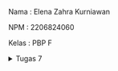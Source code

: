 Nama    : Elena Zahra Kurniawan

NPM     : 2206824060

Kelas   : PBP F

<details>
<summary>Tugas 7</summary>
<br>
   
**1. Apa perbedaan utama antara stateless dan stateful widget dalam konteks pengembangan aplikasi Flutter?**

Perbedaan utama antara _stateless_ dan _stateful widget_ terletak pada cara mereka mengelola dan merespons perubahan data dalam aplikasi. Data dari _stateless widget_ memiliki sifat _immutable_ atau tidak akan pernah berubah. Widget ini di-_build_ hanya dengan konfigurasi yang telah diinisiasi sejak awal. Jenis ini umumnya digunakan untuk menampilkan tampilan yang tidak berubah dan hanya bergantung pada input yang diberikan saat dibuat. Oleh karena sifatnya yang tidak perlu merespons perubahan data, maka _stateless widget_ menjadi lebih efisien dalam hal kinerjanya dibandingkan dengan _stateful widget_.

Berbeda dengan _stateless widget_, _stateful widget_ memiliki sifat _mutable_ sehingga datanya dapat berubah secara dinamis selama siklus hidup widget. _Stateful widget_ digunakan ketika kita perlu untuk mengelola dan merespons perubahan data. Jenis ini memiliki dua bagian utama, di antaranya ada widget itu sendiri dan objek state terkait. State akan mengelola status dan memungkinkan adanya perubahan status selama widget masih ada. Saat statusnya berubah, _stateful widget_+ akan membangun ulang tampilannya untuk mencerminkan perubahan tersebut.

**2. Sebutkan seluruh widget yang kamu gunakan untuk menyelesaikan tugas ini dan jelaskan fungsinya masing-masing.**

`MyApp`: sebagai widget utama yang mewakili aplikasi Geprek Lensu. Widget ini digunakan untuk mengatur tema dan berisi halaman utama yang ditampilkan saat aplikasi dimulai.

`MaterialApp`: Widget ini digunakan untuk mengatur berbagai atribut dan konfigurasi aplikasi, seperti judul dan tema. Widget ini juga digunakan untuk mengatur tema aplikasi dan menghubungkan ke halaman utama (`MyHomePage`).

`MyHomePage`: Widget ini merupakan widget yang mewakili halaman utama aplikasi Geprek Lensu. Widget ini memuat AppBar dan daftar item toko.

`Scaffold`: Widget ini merupakan widget yang menyediakan kerangka kerja untuk halaman dengan AppBar, body, dan lainnya. Widget ini mengatur AppBar dan tampilan utama aplikasi.

`AppBar`: Widget ini merupakan widget yang menampilkan bilah atas pada halaman. Widget ini berisi judul aplikasi dan mengatur latar belakangnya.

`Text`: Widget ini digunakan untuk menampilkan teks di dalam AppBar.

`SingleChildScrollView`: Widget ini merupakan widget yang memungkinkan kontennya discroll jika melebihi layar. Widget ini membungkus konten utama aplikasi.

`Padding`: Widget ini digunakan untuk memberikan jarak antara konten anak-anaknya.

`Column`: Widget ini merupakan widget yang menyusun anak-anaknya secara vertikal.

`GridView.count`: Widget ini merupakan widget yang digunakan untuk menampilkan daftar item dalam bentuk grid. Widget ini memiliki sejumlah konfigurasi, seperti jumlah kolom dan item.

`ShopCard`: Widget ini merupakan widget kustom yang digunakan untuk menampilkan setiap item toko dalam bentuk kartu. Widget ini menerima objek `ShopItem` sebagai argumen.

`Material`: Widget ini merupakan widget dasar yang digunakan untuk mengatur warna latar belakang kartu.

`InkWell`: Widget ini merupakan widget yang digunakan untuk memberikan respons saat ditekan ke area anak-anaknya. Widget ini digunakan untuk membuat item toko dapat diklik.

`Icon`: Widget ini digunakan untuk menampilkan ikon yang sesuai dengan setiap item toko.

`Text`: Widget ini digunakan untuk menampilkan teks yang sesuai dengan setiap item toko.

`SnackBar`: Widget ini merupakan widget yang digunakan untuk menampilkan pesan singkat di bagian bawah layar saat item toko diklik. Widget ini digunakan dalam metode `onTap` dari `InkWell`.

**3. Jelaskan bagaimana cara kamu mengimplementasikan checklist di atas secara step-by-step (bukan hanya sekadar mengikuti tutorial)**

- [x] Membuat sebuah program Flutter baru dengan tema inventory seperti tugas-tugas sebelumnya.

Sebelum membuat sebuah program flutter baru, saya melakukan instalasi flutter dan visual studio code terlebih dahulu. Saya juga menginstall ekstensi Dart dan Flutter pada visual studio code saya. Setelah itu, saya masuk ke direktori tempat saya ingin membuat program flutter baru. Pada direktori tersebut, saya membuka command prompt dan memasukkan perintah `flutter create geprek_lensu` dan `cd geprek_lensu` untuk membuat sebuah program flutter baru dengan tema inventory. Untuk menjalankan proyek, saya memasukkan perintah `flutter run` dan memasukkan angka 2 pada command prompt yang menandakan bahwa proyek flutter saya akan dijalankan pada Google Chrome. Saya juga memasukkan perintah `flutter config –enable-web` untuk _enable web support_.

- [x] Membuat tiga tombol sederhana dengan ikon dan teks untuk:
   - [x] Melihat daftar item (Lihat Item)
   - [x] Menambah item (Tambah Item)
   - [x] Logout (Logout)

Pada widget `MyHomePage`, terdapat beberapa bagian yang menyusunnya. Pertama, terdapat `Scaffold` sebagai kerangka dasar dari halaman yang berisi App Bar di bagian atas dan konten utama di bawahnya. Selanjutnya, terdapat `body` sebagai konten utama dari halaman. Selain itu, terdapat pula `GridView` yang menampilkan grid sejumlah `ShopCard`. Setiap `ShopCard` menampilkan ikon dan berbagai fitur yang terdapat pada menu aplikasi. Untuk menambahkan tombol `Lihat Item`, saya menambahkan kode `ShopItem("Lihat Item", Icons.checklist),` Nantinya, pengguna dapat melihat daftar item yang tersedia pada toko melalui tombol ini. Hal yang sama berlaku untuk kedua tombol lainnya, yaitu tombol `Tambah Item` dengan kode `ShopItem("Tambah Item", Icons.add_shopping_cart),` dan tombol `Logout` dengan kode `ShopItem("Logout", Icons.logout),`. Nantinya, pengguna juga dapat menambahkan item ke dalam toko dan keluar dari aplikasi. 

- [x] Memunculkan Snackbar dengan tulisan:
   - [x] "Kamu telah menekan tombol Lihat Item" ketika tombol Lihat Item ditekan.
   - [x] "Kamu telah menekan tombol Tambah Item" ketika tombol Tambah Item ditekan.
   - [x] "Kamu telah menekan tombol Logout" ketika tombol Logout ditekan.

Widget `ShopCard` merupakan widget yang digunakan untuk merepresentasikan setiap fitur dalam bentuk kartu. Kartu ini memiliki latar belakang merah yang diatur dengan kode ` color: Colors.red` . Selain itu, pada bagian `InkWell`, saya juga membuat area yang responsif terhadap sentuhan sehingga SnackBar akan ditampilkan saat kartu atau tombol ini ditekan. SnackBar ini akan memberi tahu pengguna bahwa mereka telah menekan tombol yang sesuai.

Berikut ini adalah kode yang digunakan dalam pembuatan SnackBar.
```
ScaffoldMessenger.of(context)
            ..hideCurrentSnackBar()
            ..showSnackBar(SnackBar(
                content: Text("Kamu telah menekan tombol ${item.name}!")));
```

- [x] Melakukan add-commit-push ke GitHub.
Terakhir, saya melakukan add, commit, dan push ke GitHub dengan perintah:
```
git add .
git commit -m "<pesan_commit>"
git push -u origin <branch_utama>
```
</details>
